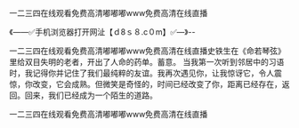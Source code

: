 一二三四在线观看免费高清嘟嘟嘟www免费高清在线直播

《——✅手机浏览器打开网沚【ｄ8ｓ８.c０m】✅—》--

一二三四在线观看免费高清嘟嘟嘟www免费高清在线直播史铁生在《命若琴弦》里给双目失明的老者，开出了人命的药单。蓄意。
当我第一次听到邻居中的习语时，我记得你并记住了我们最纯粹的友谊。我再次遇见你，让我惊讶它，令人震惊，你改变，它会成熟。但微笑是奇怪的，时间已经改变了你，距离已经存在，返回。回来，我们已经成为一个陌生的道路。





一二三四在线观看免费高清嘟嘟嘟www免费高清在线直播
